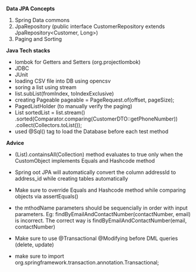**Data JPA Concepts**
1. Spring Data commons
2. JpaRepository (public interface CustomerRepository extends JpaRepository<Customer, Long>)
3. Paging and Sorting

**Java Tech stacks**

- lombok for Getters and Setters (org.projectlombok)
- JDBC
- JUnit
- loading CSV file into DB using opencsv
- soring a list using stream
- list.subList(fromIndex, toIndexExclusive)
- creating Pageable pageable = PageRequest.of(offset, pageSize);
- PagedListHolder (to manually verify the paging)
- List<CustomerDTO> sortedList = list.stream()
                .sorted(Comparator.comparing(CustomerDTO::getPhoneNumber))
                .collect(Collectors.toList());
- used @Sql() tag to load the Database before each test method


**Advice**
- (List<CustomObject>).containsAll(Collection<CustomObject>) method evaluates to true only 
when the CustomObject implements Equals and Hashcode method
- Spring oot JPA will automatically convert the column addressId to address_id while creating tables automatically
- Make sure to override Equals and Hashcode method while comparing objects via assertEquals()
- the mthodName parameters should be sequencially in order with input parameters. Eg: findByEmailAndContactNumber(contactNumber, email) is incorrect.
The correct way is findByEmailAndContactNumber(email, contactNumber)

- Make sure to use @Transactional @Modifying before DML queries (delete, update)
- make sure to import org.springframework.transaction.annotation.Transactional;

